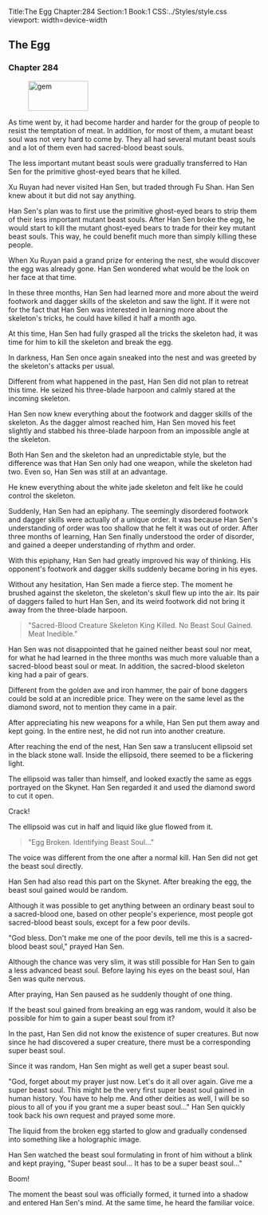 Title:The Egg 
Chapter:284 
Section:1 
Book:1 
CSS:../Styles/style.css 
viewport: width=device-width
  
## The Egg
### Chapter 284 
<figure>
	<img src="../Images/gem.gif" alt="gem" id="gem" width="120" height="60" />
</figure>
  

  
  As time went by, it had become harder and harder for the group of people to resist the temptation of meat. In addition, for most of them, a mutant beast soul was not very hard to come by. They all had several mutant beast souls and a lot of them even had sacred-blood beast souls.

The less important mutant beast souls were gradually transferred to Han Sen for the primitive ghost-eyed bears that he killed.

Xu Ruyan had never visited Han Sen, but traded through Fu Shan. Han Sen knew about it but did not say anything.

Han Sen's plan was to first use the primitive ghost-eyed bears to strip them of their less important mutant beast souls. After Han Sen broke the egg, he would start to kill the mutant ghost-eyed bears to trade for their key mutant beast souls. This way, he could benefit much more than simply killing these people.

When Xu Ruyan paid a grand prize for entering the nest, she would discover the egg was already gone. Han Sen wondered what would be the look on her face at that time.

In these three months, Han Sen had learned more and more about the weird footwork and dagger skills of the skeleton and saw the light. If it were not for the fact that Han Sen was interested in learning more about the skeleton's tricks, he could have killed it half a month ago.

At this time, Han Sen had fully grasped all the tricks the skeleton had, it was time for him to kill the skeleton and break the egg.

In darkness, Han Sen once again sneaked into the nest and was greeted by the skeleton's attacks per usual.

Different from what happened in the past, Han Sen did not plan to retreat this time. He seized his three-blade harpoon and calmly stared at the incoming skeleton.

Han Sen now knew everything about the footwork and dagger skills of the skeleton. As the dagger almost reached him, Han Sen moved his feet slightly and stabbed his three-blade harpoon from an impossible angle at the skeleton.

Both Han Sen and the skeleton had an unpredictable style, but the difference was that Han Sen only had one weapon, while the skeleton had two. Even so, Han Sen was still at an advantage.

He knew everything about the white jade skeleton and felt like he could control the skeleton.

Suddenly, Han Sen had an epiphany. The seemingly disordered footwork and dagger skills were actually of a unique order. It was because Han Sen's understanding of order was too shallow that he felt it was out of order. After three months of learning, Han Sen finally understood the order of disorder, and gained a deeper understanding of rhythm and order.

With this epiphany, Han Sen had greatly improved his way of thinking. His opponent's footwork and dagger skills suddenly became boring in his eyes.

Without any hesitation, Han Sen made a fierce step. The moment he brushed against the skeleton, the skeleton's skull flew up into the air. Its pair of daggers failed to hurt Han Sen, and its weird footwork did not bring it away from the three-blade harpoon.

> "Sacred-Blood Creature Skeleton King Killed. No Beast Soul Gained. Meat Inedible."

Han Sen was not disappointed that he gained neither beast soul nor meat, for what he had learned in the three months was much more valuable than a sacred-blood beast soul or meat. In addition, the sacred-blood skeleton king had a pair of gears.

Different from the golden axe and iron hammer, the pair of bone daggers could be sold at an incredible price. They were on the same level as the diamond sword, not to mention they came in a pair.

After appreciating his new weapons for a while, Han Sen put them away and kept going. In the entire nest, he did not run into another creature.

After reaching the end of the nest, Han Sen saw a translucent ellipsoid set in the black stone wall. Inside the ellipsoid, there seemed to be a flickering light.

The ellipsoid was taller than himself, and looked exactly the same as eggs portrayed on the Skynet. Han Sen regarded it and used the diamond sword to cut it open.

Crack!

The ellipsoid was cut in half and liquid like glue flowed from it.

> "Egg Broken. Identifying Beast Soul…"

The voice was different from the one after a normal kill. Han Sen did not get the beast soul directly.

Han Sen had also read this part on the Skynet. After breaking the egg, the beast soul gained would be random.

Although it was possible to get anything between an ordinary beast soul to a sacred-blood one, based on other people's experience, most people got sacred-blood beast souls, except for a few poor devils.

"God bless. Don't make me one of the poor devils, tell me this is a sacred-blood beast soul," prayed Han Sen.

Although the chance was very slim, it was still possible for Han Sen to gain a less advanced beast soul. Before laying his eyes on the beast soul, Han Sen was quite nervous.

After praying, Han Sen paused as he suddenly thought of one thing.

If the beast soul gained from breaking an egg was random, would it also be possible for him to gain a super beast soul from it?

In the past, Han Sen did not know the existence of super creatures. But now since he had discovered a super creature, there must be a corresponding super beast soul.

Since it was random, Han Sen might as well get a super beast soul.

"God, forget about my prayer just now. Let's do it all over again. Give me a super beast soul. This might be the very first super beast soul gained in human history. You have to help me. And other deities as well, I will be so pious to all of you if you grant me a super beast soul…" Han Sen quickly took back his own request and prayed some more.

The liquid from the broken egg started to glow and gradually condensed into something like a holographic image.

Han Sen watched the beast soul formulating in front of him without a blink and kept praying, "Super beast soul… It has to be a super beast soul…"

Boom!

The moment the beast soul was officially formed, it turned into a shadow and entered Han Sen's mind. At the same time, he heard the familiar voice.
